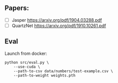 ## Papers:
- [ ] Jasper https://arxiv.org/pdf/1904.03288.pdf
- [ ] QuartzNet https://arxiv.org/pdf/1910.10261.pdf

## Eval
Launch from docker:
```
python src/eval.py \
    --use-cuda \
    --path-to-csv data/numbers/test-example.csv \
    --path-to-weight weights.pth
```